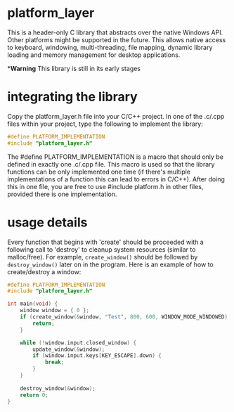 # platform_layer
This is a header-only C library that abstracts over the native Windows API. Other platforms might be supported in the future. This allows native access to keyboard, windowing, multi-threading, file mapping, dynamic library loading and memory management for desktop applications. 

***Warning**
This library is still in its early stages

# integrating the library
Copy the platform_layer.h file into your C/C++ project. In one of the .c/.cpp files within your project, type the following to implement the library:

```C
#define PLATFORM_IMPLEMENTATION
#include "platform_layer.h"
```

The #define PLATFORM_IMPLEMENTATION is a macro that should only be defined in exactly one .c/.cpp file. This macro is used so that the library functions can be only implemented one time (if there's multiple implementations of a function this can lead to errors in C/C++). After doing this in one file, you are free to use #include platform.h in other files, provided there is one implementation. 

# usage details
Every function that begins with 'create' should be proceeded with a following call to 'destroy' to cleanup system resources (similar to malloc/free). For example, `create_window()` should be followed by `destroy_window()` later on in the program. Here is an example of how to create/destroy a window: 

```C
#define PLATFORM_IMPLEMENTATION
#include "platform_layer.h"

int main(void) {
    window window = { 0 };
    if (create_window(&window, "Test", 800, 600, WINDOW_MODE_WINDOWED) != SUCCESS) {
        return;
    }

    while (!window.input.closed_window) {
        update_window(&window);
        if (window.input.keys[KEY_ESCAPE].down) {
            break;
        }
    }
    
    destroy_window(&window);
    return 0;
}
```
